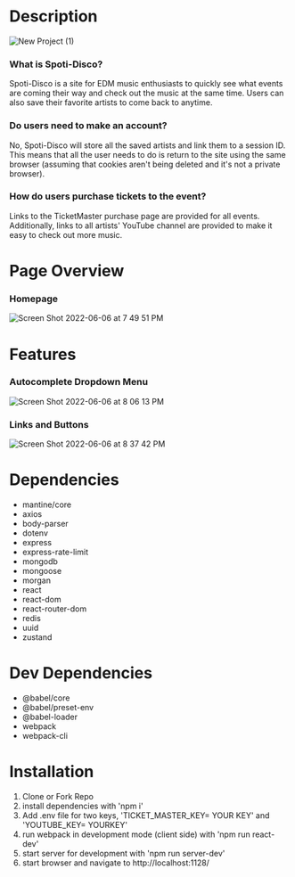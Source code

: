 # Description

![New Project (1)](https://user-images.githubusercontent.com/89487780/172257061-9a3b161e-92c2-46d9-8a8b-676f422d0dd0.png)

### What is Spoti-Disco?
Spoti-Disco is a site for EDM music enthusiasts to quickly see what events are coming their way and check out the music at the same time. Users can also save their favorite artists to come back to anytime.

### Do users need to make an account?
No, Spoti-Disco will store all the saved artists and link them to a session ID. This means that all the user needs to do is return to the site using the same browser (assuming that cookies aren't being deleted and it's not a private browser).

### How do users purchase tickets to the event?
Links to the TicketMaster purchase page are provided for all events. Additionally, links to all artists' YouTube channel are provided to make it easy to check out more music.

# Page Overview

### Homepage
![Screen Shot 2022-06-06 at 7 49 51 PM](https://user-images.githubusercontent.com/89487780/172272718-a9062bea-dbc5-408e-8200-bc00915a363e.png)

# Features

### Autocomplete Dropdown Menu
![Screen Shot 2022-06-06 at 8 06 13 PM](https://user-images.githubusercontent.com/89487780/172274222-dd50971d-6064-483b-bf55-3cf632d726d6.png)

### Links and Buttons
![Screen Shot 2022-06-06 at 8 37 42 PM](https://user-images.githubusercontent.com/89487780/172277158-0ad5cb06-7647-47ce-a74d-f9545d09e58e.png)

# Dependencies
- mantine/core
- axios
- body-parser
- dotenv
- express
- express-rate-limit
- mongodb
- mongoose
- morgan
- react
- react-dom
- react-router-dom
- redis
- uuid
- zustand

# Dev Dependencies
- @babel/core
- @babel/preset-env
- @babel-loader
- webpack
- webpack-cli

# Installation
1. Clone or Fork Repo
2. install dependencies with 'npm i'
3. Add .env file for two keys, 'TICKET_MASTER_KEY= YOUR KEY' and 'YOUTUBE_KEY= YOURKEY'
4. run webpack in development mode (client side) with 'npm run react-dev'
5. start server for development with 'npm run server-dev'
6. start browser and navigate to http://localhost:1128/
